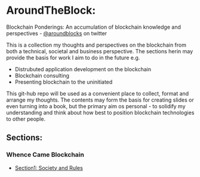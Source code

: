 # AroundTheBlock:
Blockchain Ponderings: An accumulation of blockchain knowledge and perspectives - [@aroundblocks](https://twitter.com/AroundBlocks) on twitter

This is a collection my thoughts and perspectives on the blockchain from both a technical, societal and business perspective.  The sections herin may provide the basis for work I aim to do in the future e.g. 

* Distrubuted application development on the blockchain
* Blockchain consulting
* Presenting blockchain to the uninitiated

This git-hub repo will be used as a convenient place to collect, format and arrange my thoughts.  The contents may form the basis for creating slides or even turning into a book, but the primary aim os personal - to solidify my understanding and think about how best to position blockchain technologies to other people.

## Sections:

### Whence Came Blockchain
* [Section1: Society and Rules](https://github.com/JohnD-EE/AroundTheBlock/blob/master/WhenceCameBlockchain/Section1:SocietyAndRules.md)
